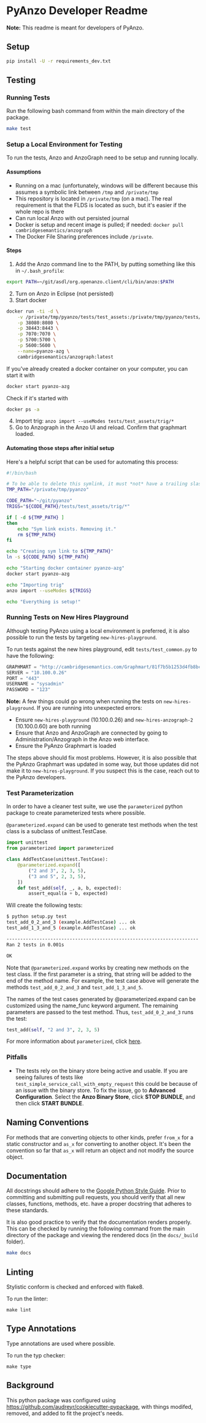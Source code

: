 # PyAnzo Developer Readme

__Note:__ This readme is meant for developers of PyAnzo.

## Setup

```bash
pip install -U -r requirements_dev.txt
```

## Testing

### Running Tests
Run the following bash command from within the main directory of the package.
```bash
make test
```

### Setup a Local Environment for Testing

To run the tests, Anzo and AnzoGraph need to be setup and running locally.

#### Assumptions

- Running on a mac (unfortunately, windows will be different because this assumes a symbolic link between `/tmp` and `/private/tmp`
- This repository is located in `/private/tmp` (on a mac). The real requirement is that the FLDS is located as such, but it's easier if the whole repo is there
- Can run local Anzo with out persisted journal
- Docker is setup and recent image is pulled; if needed: `docker pull cambridgesemantics/anzograph`
- The Docker File Sharing preferences include `/private`.

#### Steps

1. Add the Anzo command line to the PATH, by putting something like this in `~/.bash_profile`:
```bash
export PATH=~/git/asdl/org.openanzo.client/cli/bin/anzo:$PATH
```

2. Turn on Anzo in Eclipse (not persisted)
3. Start docker
```bash
docker run -ti -d \
    -v /private/tmp/pyanzo/tests/test_assets:/private/tmp/pyanzo/tests/test_assets \
    -p 38080:8080 \
    -p 38443:8443 \
    -p 7070:7070 \
    -p 5700:5700 \
    -p 5600:5600 \
    --name=pyanzo-azg \
    cambridgesemantics/anzograph:latest
```

If you've already created a docker container on your computer, you can start it with
```bash
docker start pyanzo-azg
```

Check if it's started with
```bash
docker ps -a
```

4. Import trig: `anzo import --useModes tests/test_assets/trig/*`
5. Go to Anzograph in the Anzo UI and reload. Confirm that graphmart loaded.


#### Automating those steps after initial setup

Here's a helpful script that can be used for automating this process:

```bash
#!/bin/bash

# To be able to delete this symlink, it must *not* have a trailing slash "/"
TMP_PATH="/private/tmp/pyanzo"

CODE_PATH="~/git/pyanzo"
TRIGS="${CODE_PATH}/tests/test_assets/trig/*"

if [ -d ${TMP_PATH} ]
then
    echo "Sym link exists. Removing it."
    rm ${TMP_PATH}
fi

echo "Creating sym link to ${TMP_PATH}"
ln -s ${CODE_PATH} ${TMP_PATH}

echo "Starting docker container pyanzo-azg"
docker start pyanzo-azg

echo "Importing trig"
anzo import --useModes ${TRIGS}

echo "Everything is setup!"
```

### Running Tests on New Hires Playground

Although testing PyAnzo using a local environment is preferred, it is also possible to run the tests by targeting `new-hires-playground`.

To run tests against the new hires playground, edit `tests/test_common.py` to have the following:

```python
GRAPHMART = "http://cambridgesemantics.com/Graphmart/81f7b5b1253d4fb8bc340075ae9c8ff4"
SERVER = "10.100.0.26"
PORT = "443"
USERNAME = "sysadmin"
PASSWORD = "123"
```

__Note:__ A few things could go wrong when running the tests on `new-hires-playground`. If you are running into unexpected errors:
- Ensure `new-hires-playground` (10.100.0.26) and `new-hires-anzograph-2` (10.100.0.60) are both running
- Ensure that Anzo and AnzoGraph are connected by going to Administration/Anzograph in the Anzo web interface.
- Ensure the PyAnzo Graphmart is loaded

The steps above should fix most problems. However, it is also possible that the PyAnzo Graphmart was updated in some way, but those updates did not make it to `new-hires-playground`. If you suspect this is the case, reach out to the PyAnzo developers.

### Test Parameterization

In order to have a cleaner test suite, we use the `parameterized` python package
to create parameterized tests where possible.

`@parameterized.expand` can be used to generate test methods when the test class
is a subclass of unittest.TestCase.

```python
import unittest
from parameterized import parameterized

class AddTestCase(unittest.TestCase):
    @parameterized.expand([
        ("2 and 3", 2, 3, 5),
        ("3 and 5", 2, 3, 5),
    ])
    def test_add(self, _, a, b, expected):
        assert_equal(a + b, expected)
```

Will create the following tests:

```bash
$ python setup.py test
test_add_0_2_and_3 (example.AddTestCase) ... ok
test_add_1_3_and_5 (example.AddTestCase) ... ok

----------------------------------------------------------------------
Ran 2 tests in 0.001s

OK

```

Note that `@parameterized.expand` works by creating new methods on the test class. If the first parameter is a string, that string will be added to the end of the method name. For example, the test case above will generate the methods `test_add_0_2_and_3` and `test_add_1_3_and_5`.

The names of the test cases generated by @parameterized.expand can be customized using the name_func keyword argument. The remaining parameters are passed to the test method. Thus,
`test_add_0_2_and_3` runs the test:

```python
test_add(self, "2 and 3", 2, 3, 5)
```

For more information about `parameterized`, click [here](https://pypi.org/project/parameterized/).

### Pitfalls

 - The tests rely on the binary store being active and usable. If you are seeing failures of tests like `test_simple_service_call_with_empty_request` this could be because of an issue with the binary store. To fix the issue, go to **Advanced Configuration**. Select the **Anzo Binary Store**, click **STOP BUNDLE**, and then click **START BUNDLE**.


## Naming Conventions

For methods that are converting objects to other kinds, prefer `from_x` for a static constructor and `as_x` for converting to another object.
It's been the convention so far that `as_x` will return an object and not modify the source object.

## Documentation

All docstrings should adhere to the [Google Python Style Guide](https://google.github.io/styleguide/pyguide.html). Prior to committing and submitting pull requests, you should verify that all new classes, functions, methods, etc. have a proper docstring that adheres to these standards.

It is also good practice to verify that the documentation renders properly. This can be checked by running the following command from the main directory of the package and viewing the rendered docs (in the `docs/_build` folder).

```bash
make docs
```

## Linting

Stylistic conform is checked and enforced with flake8.

To run the linter:
```
make lint
```

## Type Annotations

Type annotations are used where possible.

To run the typ checker:
```
make type
```

## Background

This python package was configured using https://github.com/audreyr/cookiecutter-pypackage, with things modifed, removed, and added to fit the project's needs.

